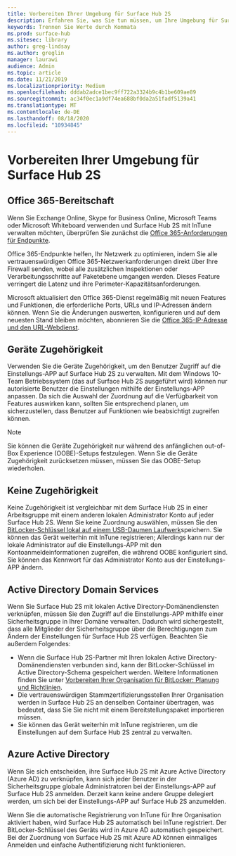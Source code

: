 ```yaml
---
title: Vorbereiten Ihrer Umgebung für Surface Hub 2S
description: Erfahren Sie, was Sie tun müssen, um Ihre Umgebung für Surface Hub 2S vorzubereiten.
keywords: Trennen Sie Werte durch Kommata
ms.prod: surface-hub
ms.sitesec: library
author: greg-lindsay
ms.author: greglin
manager: laurawi
audience: Admin
ms.topic: article
ms.date: 11/21/2019
ms.localizationpriority: Medium
ms.openlocfilehash: dddab2adce1bec9ff722a3324b9c4b1be609ae89
ms.sourcegitcommit: ac34f0ec1a9df74ea688bf0da2a51fadf5139a41
ms.translationtype: MT
ms.contentlocale: de-DE
ms.lasthandoff: 08/18/2020
ms.locfileid: "10934845"
---
```

# Vorbereiten Ihrer Umgebung für Surface Hub 2S

## Office 365-Bereitschaft

Wenn Sie Exchange Online, Skype for Business Online, Microsoft Teams oder Microsoft Whiteboard verwenden und Surface Hub 2S mit InTune verwalten möchten, überprüfen Sie zunächst die [Office 365-Anforderungen für Endpunkte](https://docs.microsoft.com/office365/enterprise/office-365-endpoints).

Office 365-Endpunkte helfen, Ihr Netzwerk zu optimieren, indem Sie alle vertrauenswürdigen Office 365-Netzwerkanforderungen direkt über Ihre Firewall senden, wobei alle zusätzlichen Inspektionen oder Verarbeitungsschritte auf Paketebene umgangen werden. Dieses Feature verringert die Latenz und ihre Perimeter-Kapazitätsanforderungen.

Microsoft aktualisiert den Office 365-Dienst regelmäßig mit neuen Features und Funktionen, die erforderliche Ports, URLs und IP-Adressen ändern können. Wenn Sie die Änderungen auswerten, konfigurieren und auf dem neuesten Stand bleiben möchten, abonnieren Sie die [Office 365-IP-Adresse und den URL-Webdienst](https://docs.microsoft.com/office365/enterprise/office-365-ip-web-service).

## Geräte Zugehörigkeit

Verwenden Sie die Geräte Zugehörigkeit, um den Benutzer Zugriff auf die Einstellungs-APP auf Surface Hub 2S zu verwalten.
Mit dem Windows 10-Team Betriebssystem (das auf Surface Hub 2S ausgeführt wird) können nur autorisierte Benutzer die Einstellungen mithilfe der Einstellungs-APP anpassen. Da sich die Auswahl der Zuordnung auf die Verfügbarkeit von Features auswirken kann, sollten Sie entsprechend planen, um sicherzustellen, dass Benutzer auf Funktionen wie beabsichtigt zugreifen können.

> [!NOTE]
> Sie können die Geräte Zugehörigkeit nur während des anfänglichen out-of-Box Experience (OOBE)-Setups festzulegen. Wenn Sie die Geräte Zugehörigkeit zurücksetzen müssen, müssen Sie das OOBE-Setup wiederholen.

## Keine Zugehörigkeit

Keine Zugehörigkeit ist vergleichbar mit dem Surface Hub 2S in einer Arbeitsgruppe mit einem anderen lokalen Administrator Konto auf jeder Surface Hub 2S. Wenn Sie keine Zuordnung auswählen, müssen Sie den [BitLocker-Schlüssel lokal auf einem USB-Daumen Laufwerk](https://docs.microsoft.com/windows/security/information-protection/bitlocker/bitlocker-key-management-faq)speichern. Sie können das Gerät weiterhin mit InTune registrieren; Allerdings kann nur der lokale Administrator auf die Einstellungs-APP mit den Kontoanmeldeinformationen zugreifen, die während OOBE konfiguriert sind. Sie können das Kennwort für das Administrator Konto aus der Einstellungs-APP ändern.

## Active Directory Domain Services

Wenn Sie Surface Hub 2S mit lokalen Active Directory-Domänendiensten verknüpfen, müssen Sie den Zugriff auf die Einstellungs-APP mithilfe einer Sicherheitsgruppe in Ihrer Domäne verwalten. Dadurch wird sichergestellt, dass alle Mitglieder der Sicherheitsgruppe über die Berechtigungen zum Ändern der Einstellungen für Surface Hub 2S verfügen. Beachten Sie außerdem Folgendes:

- Wenn die Surface Hub 2S-Partner mit Ihren lokalen Active Directory-Domänendiensten verbunden sind, kann der BitLocker-Schlüssel im Active Directory-Schema gespeichert werden. Weitere Informationen finden Sie unter [Vorbereiten Ihrer Organisation für BitLocker: Planung und Richtlinien](https://docs.microsoft.com/windows/security/information-protection/bitlocker/prepare-your-organization-for-bitlocker-planning-and-policies). 
- Die vertrauenswürdigen Stammzertifizierungsstellen Ihrer Organisation werden in Surface Hub 2S an denselben Container übertragen, was bedeutet, dass Sie Sie nicht mit einem Bereitstellungspaket importieren müssen.
- Sie können das Gerät weiterhin mit InTune registrieren, um die Einstellungen auf dem Surface Hub 2S zentral zu verwalten.

## Azure Active Directory

Wenn Sie sich entscheiden, ihre Surface Hub 2S mit Azure Active Directory (Azure AD) zu verknüpfen, kann sich jeder Benutzer in der Sicherheitsgruppe globale Administratoren bei der Einstellungs-APP auf Surface Hub 2S anmelden. Derzeit kann keine andere Gruppe delegiert werden, um sich bei der Einstellungs-APP auf Surface Hub 2S anzumelden.

Wenn Sie die automatische Registrierung von InTune für Ihre Organisation aktiviert haben, wird Surface Hub 2S automatisch bei InTune registriert. Der BitLocker-Schlüssel des Geräts wird in Azure AD automatisch gespeichert. Bei der Zuordnung von Surface Hub 2S mit Azure AD können einmaliges Anmelden und einfache Authentifizierung nicht funktionieren.
